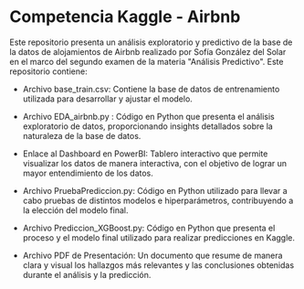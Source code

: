 # Competencia Kaggle - Airbnb

Este repositorio presenta un análisis exploratorio y predictivo de la base de la datos de alojamientos de Airbnb realizado por Sofía González del Solar en el marco del segundo examen de la materia "Análisis Predictivo". 
Este repositorio contiene:

- Archivo base_train.csv: Contiene la base de datos de entrenamiento utilizada para desarrollar y ajustar el modelo.

- Archivo EDA_airbnb.py : Código en Python que presenta el análisis exploratorio de datos, proporcionando insights detallados sobre la naturaleza de la base de datos.
  
- Enlace al Dashboard en PowerBI: Tablero interactivo que permite visualizar los datos de manera interactiva, con el objetivo de lograr un mayor entendimiento de los datos. 

- Archivo PruebaPrediccion.py: Código en Python utilizado para llevar a cabo pruebas de distintos modelos e hiperparámetros, contribuyendo a la elección del modelo final.
  
- Archivo Prediccion_XGBoost.py: Código en Python que presenta el proceso y el modelo final utilizado para realizar predicciones en Kaggle.
  
- Archivo PDF de Presentación: Un documento que resume de manera clara y visual los hallazgos más relevantes y las conclusiones obtenidas durante el análisis y la predicción.

